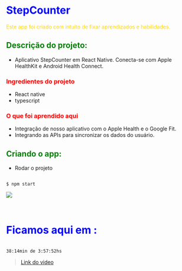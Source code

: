 <style type="text/css">
    h1 {color: blue;}
    h2 {color: green;}
    h3 {color: red;}
    
    p { color: gold; }
</style>

# StepCounter

Este app foi criado com intuito de fixar aprendizados e habilidades.

## Descrição do projeto:

- Aplicativo StepCounter em React Native. Conecta-se com Apple HealthKit e Android Health Connect.
### Ingredientes do projeto

- React native
- typescript


### O que foi aprendido aqui

- Integração de nosso aplicativo com o Apple Health e o Google Fit.
- Integrando as APIs para sincronizar os dados do usuário.


## Criando o app:

- Rodar o projeto

~~~

$ npm start

~~~



[![][black-shield]][black]

[black]: http://github.com/psf/black
[black-shield]: https://img.shields.io/badge/code%20style-black-black.svg?style=for-the-badge&labelColor=gray

<br>

# Ficamos aqui em : 

~~~~

38:14min de 3:57:52hs

~~~~

> [Link do video](https://www.youtube.com/watch?v=VVoXcr18mdo)
